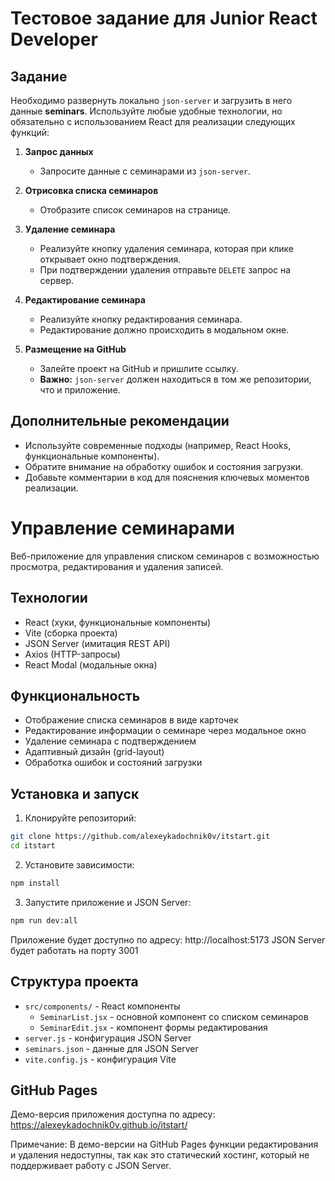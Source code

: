 # Тестовое задание для Junior React Developer

## Задание

Необходимо развернуть локально `json-server` и загрузить в него данные **seminars**. Используйте любые удобные технологии, но обязательно с использованием React для реализации следующих функций:

1. **Запрос данных**

   - Запросите данные с семинарами из `json-server`.

2. **Отрисовка списка семинаров**

   - Отобразите список семинаров на странице.

3. **Удаление семинара**

   - Реализуйте кнопку удаления семинара, которая при клике открывает окно подтверждения.
   - При подтверждении удаления отправьте `DELETE` запрос на сервер.

4. **Редактирование семинара**

   - Реализуйте кнопку редактирования семинара.
   - Редактирование должно происходить в модальном окне.

5. **Размещение на GitHub**
   - Залейте проект на GitHub и пришлите ссылку.
   - **Важно:** `json-server` должен находиться в том же репозитории, что и приложение.

## Дополнительные рекомендации

- Используйте современные подходы (например, React Hooks, функциональные компоненты).
- Обратите внимание на обработку ошибок и состояния загрузки.
- Добавьте комментарии в код для пояснения ключевых моментов реализации.

# Управление семинарами

Веб-приложение для управления списком семинаров с возможностью просмотра, редактирования и удаления записей.

## Технологии

- React (хуки, функциональные компоненты)
- Vite (сборка проекта)
- JSON Server (имитация REST API)
- Axios (HTTP-запросы)
- React Modal (модальные окна)

## Функциональность

- Отображение списка семинаров в виде карточек
- Редактирование информации о семинаре через модальное окно
- Удаление семинара с подтверждением
- Адаптивный дизайн (grid-layout)
- Обработка ошибок и состояний загрузки

## Установка и запуск

1. Клонируйте репозиторий:
```bash
git clone https://github.com/alexeykadochnik0v/itstart.git
cd itstart
```

2. Установите зависимости:
```bash
npm install
```

3. Запустите приложение и JSON Server:
```bash
npm run dev:all
```

Приложение будет доступно по адресу: http://localhost:5173
JSON Server будет работать на порту 3001

## Структура проекта

- `src/components/` - React компоненты
  - `SeminarList.jsx` - основной компонент со списком семинаров
  - `SeminarEdit.jsx` - компонент формы редактирования
- `server.js` - конфигурация JSON Server
- `seminars.json` - данные для JSON Server
- `vite.config.js` - конфигурация Vite

## GitHub Pages

Демо-версия приложения доступна по адресу: https://alexeykadochnik0v.github.io/itstart/

Примечание: В демо-версии на GitHub Pages функции редактирования и удаления недоступны, так как это статический хостинг, который не поддерживает работу с JSON Server.
